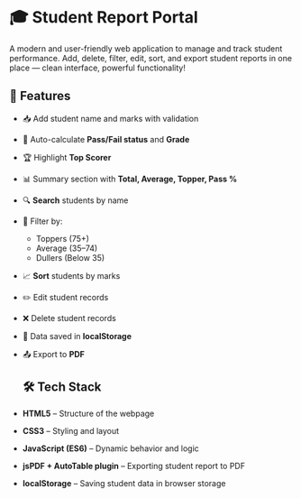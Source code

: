 # 🎓 Student Report Portal

A modern and user-friendly web application to manage and track student performance. Add, delete, filter, edit, sort, and export student reports in one place — clean interface, powerful functionality!
## 🚀 Features

- 📥 Add student name and marks with validation
- 🧮 Auto-calculate **Pass/Fail status** and **Grade**
- 🏆 Highlight **Top Scorer**
- 📊 Summary section with **Total, Average, Topper, Pass %**
- 🔍 **Search** students by name
- 🎯 Filter by:
  - Toppers (75+)
  - Average (35–74)
  - Dullers (Below 35)
- 📈 **Sort** students by marks
- ✏️ Edit student records
- ❌ Delete student records
- 💾 Data saved in **localStorage**
- 📤 Export to **PDF**

  ## 🛠️ Tech Stack

- **HTML5** – Structure of the webpage
- **CSS3** – Styling and layout
- **JavaScript (ES6)** – Dynamic behavior and logic
- **jsPDF + AutoTable plugin** – Exporting student report to PDF
- **localStorage** – Saving student data in browser storage


